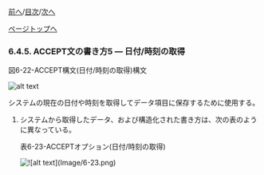 <!--navi start1-->
[前へ](6-4-4.md)/[目次](https://momo2584.github.io/opensourcecobol.github.io/markdown/TOC.html)/[次へ](6-4-6.md)
<!--navi end1-->
<!--navi start2-->

[ページトップへ](6-4-5.md)
<!--navi end2-->
### 6.4.5. ACCEPT文の書き方5 ― 日付/時刻の取得

図6-22-ACCEPT構文(日付/時刻の取得)構文

![alt text](Image/6-22.png)

システムの現在の日付や時刻を取得してデータ項目に保存するために使用する。

1. システムから取得したデータ、および構造化された書き方は、次の表のように異なっている。

    表6-23-ACCEPTオプション(日付/時刻の取得)

    ![!\[alt text\](Image/6-23.png)](Image/6-23.png)

